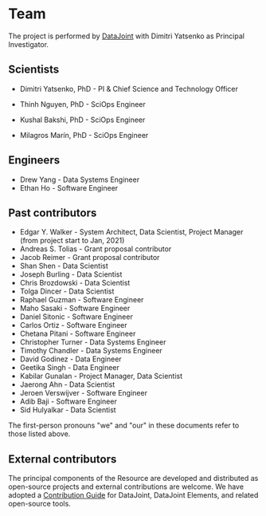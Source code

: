 # Team

The project is performed by [DataJoint](https://www.datajoint.com) with Dimitri Yatsenko
as Principal Investigator.

## Scientists

- Dimitri Yatsenko, PhD - PI & Chief Science and Technology Officer

- Thinh Nguyen, PhD - SciOps Engineer
- Kushal Bakshi, PhD - SciOps Engineer
- Milagros Marín, PhD - SciOps Engineer

## Engineers

- Drew Yang - Data Systems Engineer
- Ethan Ho - Software Engineer

## Past contributors

- Edgar Y. Walker - System Architect, Data Scientist, Project Manager (from project
  start to Jan, 2021)
- Andreas S. Tolias - Grant proposal contributor
- Jacob Reimer - Grant proposal contributor
- Shan Shen - Data Scientist
- Joseph Burling - Data Scientist
- Chris Brozdowski - Data Scientist
- Tolga Dincer - Data Scientist
- Raphael Guzman - Software Engineer
- Maho Sasaki - Software Engineer
- Daniel Sitonic - Software Engineer
- Carlos Ortiz - Software Engineer
- Chetana Pitani - Software Engineer
- Christopher Turner - Data Systems Engineer
- Timothy Chandler - Data Systems Engineer
- David Godinez - Data Engineer
- Geetika Singh - Data Engineer
- Kabilar Gunalan - Project Manager, Data Scientist
- Jaerong Ahn - Data Scientist
- Jeroen Verswijver - Software Engineer
- Adib Baji - Software Engineer
- Sid Hulyalkar - Data Scientist

The first-person pronouns "we" and "our" in these documents refer to those listed above.

## External contributors

The principal components of the Resource are developed and distributed as open-source
projects and external contributions are welcome. We have adopted a
[Contribution Guide](contribute.md) for DataJoint, DataJoint Elements, and related
open-source tools.

